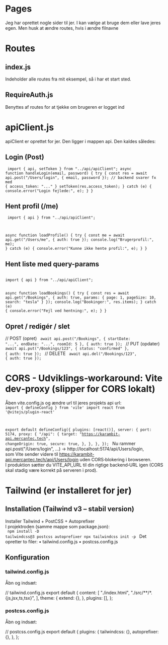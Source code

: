 # Pages
Jeg har oprettet nogle sider til jer. I kan vælge at bruge dem eller lave jeres egen. Men husk at ændre routes, hvis i ændre filnavne
# Routes 
## index.js
Indeholder alle routes fra mit eksempel, så i har et start sted.
## RequireAuth.js
Benyttes af routes for at tjekke om brugeren er logget ind
# apiClient.js

apiClient er oprettet for jer. Den ligger i mappen api.
Den kaldes således:

## Login (Post)
<code> import { api, setToken } from "../api/apiClient";
async function handleLogin(email, password) {
  try {
    const res = await api.post("/Users/login", { email, password });
    // backend svarer fx med { access_token: "..." }
    setToken(res.access_token);
  } catch (e) {
    console.error("Login fejlede:", e);
  }
}
</code>
## Hent profil (/me)
<code> import { api } from "../api/apiClient";

async function loadProfile() {
  try {
    const me = await api.get("/Users/me", { auth: true });
    console.log("Brugerprofil:", me);
  } catch (e) {
    console.error("Kunne ikke hente profil:", e);
  }
}
</code>
## Hent liste med query-params
<code>
import { api } from "../api/apiClient";

async function loadBookings() {
  try {
    const res = await api.get("/Bookings", {
      auth: true,
      params: { page: 1, pageSize: 10, search: "tesla" }
    });
    console.log("Bookinger:", res.items);
  } catch (e) {
    console.error("Fejl ved hentning:", e);
  }
}
</code>
## Opret / redigér / slet
// POST (opret)
<code>
await api.post("/Bookings", { startDate: "...", endDate: "...", roomId: 5 }, { auth: true });
</code>
// PUT (opdater)
<code>
await api.put("/Bookings/123", { status: "confirmed" }, { auth: true });
</code>
// DELETE
<code>
await api.del("/Bookings/123", { auth: true });
</code>
# CORS - Udviklings‑workaround: Vite dev‑proxy (slipper for CORS lokalt)
Åben vite.config.js og ændre url til jeres projekts api url:
<code>
import { defineConfig } from 'vite'
import react from '@vitejs/plugin-react'

export default defineConfig({
  plugins: [react()],
  server: {
    port: 5174,
    proxy: {
      "/api": {
        target: "https://karambit-api.mercantec.tech",
        changeOrigin: true,
        secure: true,
      },
    },
  },
});
</code>
Nu rammer api.post("/Users/login", ...) → http://localhost:5174/api/Users/login,</br>
som Vite sender videre til https://karambit-api.mercantec.tech/api/Users/login uden CORS‑blokering i browseren.</br>
I produktion sætter du VITE_API_URL til din rigtige backend‑URL igen (CORS skal stadig være korrekt på serveren i prod).</br>

# Tailwind (er installeret for jer)
## Installation (Tailwind v3 – stabil version)
Installer Tailwind + PostCSS + Autoprefixer</br>
I projektroden (samme mappe som package.json):
</br>
<code>
npm install -D tailwindcss@3 postcss autoprefixer
npx tailwindcss init -p
</code>
Det opretter to filer:
	•	tailwind.config.js
	•	postcss.config.js

## Konfiguration
### tailwind.config.js
Åbn og indsæt:

// tailwind.config.js
export default {
  content: [
    "./index.html",
    "./src/**/*.{js,jsx,ts,tsx}",
  ],
  theme: {
    extend: {},
  },
  plugins: [],
};

### postcss.config.js
Åbn og indsæt:

// postcss.config.js
export default {
  plugins: {
    tailwindcss: {},
    autoprefixer: {},
  },
};

